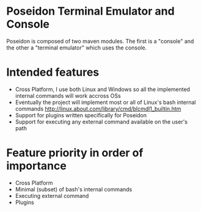 # Poseidon Terminal Emulator and Console
Poseidon is composed of two maven modules. The first is a "console" and the other
a "terminal emulator" which uses the console.

# Intended features
* Cross Platform, I use both Linux and Windows so all the implemented internal commands will work accross OSs
* Eventually the project will implement most or all of Linux's bash internal commands http://linux.about.com/library/cmd/blcmdl1_builtin.htm
* Support for plugins written specifically for Poseidon
* Support for executing any external command available on the user's path

# Feature priority in order of importance
* Cross Platform
* Minimal (subset) of bash's internal commands
* Executing external command
* Plugins